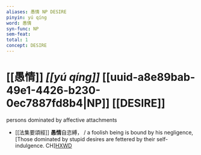 ```yaml
---
aliases: 愚情 NP DESIRE
pinyin: yú qíng
word: 愚情
syn-func: NP
sem-feat: 
total: 1
concept: DESIRE 
---
```

# [[愚情]] *[[yú qíng]]*  [[uuid-a8e89bab-49e1-4426-b230-0ec7887fd8b4|NP]] [[DESIRE]]
persons dominated by affective attachments
 - [[法集要頌經]] **愚情**自恣縛， / a foolish being is bound by his negligence, [Those dominated by stupid desires are fettered by their self-indulgence. CH][HXWD](https://hxwd.org/textview.html?location=KR6b0070_T_001-0778b.42)